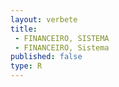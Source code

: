 ```yaml
---
layout: verbete
title:
 - FINANCEIRO, SISTEMA
 - FINANCEIRO, Sistema
published: false
type: R
---
```


